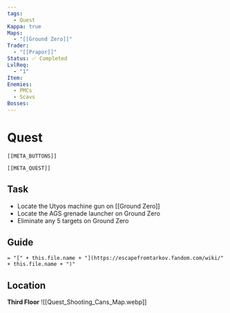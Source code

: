 ```yaml
---
tags:
  - Quest
Kappa: true
Maps:
  - "[[Ground Zero]]"
Trader:
  - "[[Prapor]]"
Status: ✅ Completed
LvlReq:
  - "1"
Item: 
Enemies:
  - PMCs
  - Scavs
Bosses: 
---
```

# Quest
```meta-bind-embed
[[META_BUTTONS]]
```
```meta-bind-embed
[[META_QUEST]]
```
## Task

- Locate the Utyos machine gun on [[Ground Zero]]
- Locate the AGS grenade launcher on Ground Zero
- Eliminate any 5 targets on Ground Zero

## Guide
`= "[" + this.file.name + "](https://escapefromtarkov.fandom.com/wiki/" + this.file.name + ")"`
## Location

**Third Floor**
![[Quest_Shooting_Cans_Map.webp]]
